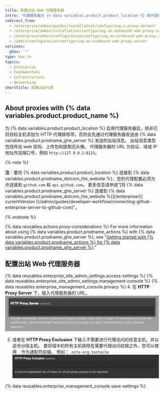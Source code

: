 ```yaml
---
title: 配置出站 Web 代理服务器
intro: '代理服务器为 {% data variables.product.product_location %} 额外提供了一级安全性。'
redirect_from:
  - /enterprise/admin/guides/installation/configuring-a-proxy-server/
  - /enterprise/admin/installation/configuring-an-outbound-web-proxy-server
  - /enterprise/admin/configuration/configuring-an-outbound-web-proxy-server
  - /admin/configuration/configuring-an-outbound-web-proxy-server
versions:
  ghes: '*'
type: how_to
topics:
  - Enterprise
  - Fundamentals
  - Infrastructure
  - Networking
shortTitle: 配置出站代理
---
```


## About proxies with {% data variables.product.product_name %}

为 {% data variables.product.product_location %} 启用代理服务器后，除非已将目标主机添加为 HTTP 代理排除项，否则会先通过代理服务器发送由 {% data variables.product.prodname_ghe_server %} 发送的出站消息。 出站消息类型包括传出 web 挂钩、上传包和提取旧头像。 代理服务器的 URL 为协议、域或 IP 地址外加端口号，例如 `http://127.0.0.1:8123`。

{% note %}

**注**：要将 {% data variables.product.product_location %} 连接到 {% data variables.product.prodname_dotcom_the_website %}，您的代理配置必须允许连接到 `github.com` 和 `api.github.com`。 更多信息请参阅“[将 {% data variables.product.prodname_ghe_server %} 连接到 {% data variables.product.prodname_dotcom_the_website %}](/enterprise/{{ currentVersion }}/admin/guides/developer-workflow/connecting-github-enterprise-server-to-github-com)”。

{% endnote %}

{% data reusables.actions.proxy-considerations %} For more information about using {% data variables.product.prodname_actions %} with {% data variables.product.prodname_ghe_server %}, see "[Getting started with {% data variables.product.prodname_actions %} for {% data variables.product.prodname_ghe_server %}](/admin/github-actions/enabling-github-actions-for-github-enterprise-server/getting-started-with-github-actions-for-github-enterprise-server)."

## 配置出站 Web 代理服务器

{% data reusables.enterprise_site_admin_settings.access-settings %}
{% data reusables.enterprise_site_admin_settings.management-console %}
{% data reusables.enterprise_management_console.privacy %}
4. 在 **HTTP Proxy Server** 下，输入代理服务器的 URL。 ![用于输入 HTTP 代理服务器 URL 的字段](/assets/images/enterprise/management-console/http-proxy-field.png)

5. 或者在 **HTTP Proxy Exclusion** 下输入不需要进行代理访问的任意主机，并以逗号分隔主机。 要将域中的所有主机排除在需要代理访问权限之外，您可以使用 `.` 作为通配符前缀。  例如：`.octo-org.tentacle` ![输入任何 HTTP 代理排除项的字段](/assets/images/enterprise/management-console/http-proxy-exclusion-field.png)

{% data reusables.enterprise_management_console.save-settings %}
